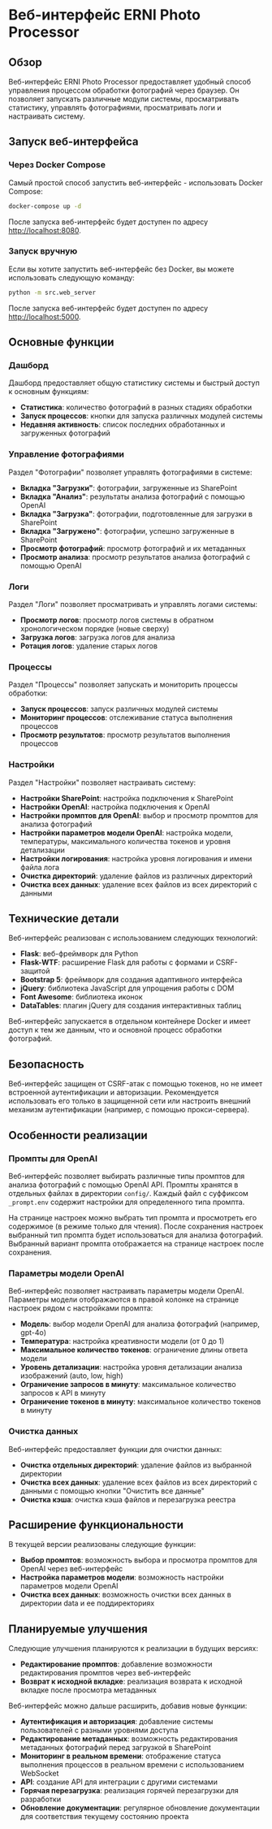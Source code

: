 # Веб-интерфейс ERNI Photo Processor

## Обзор

Веб-интерфейс ERNI Photo Processor предоставляет удобный способ управления процессом обработки фотографий через браузер. Он позволяет запускать различные модули системы, просматривать статистику, управлять фотографиями, просматривать логи и настраивать систему.

## Запуск веб-интерфейса

### Через Docker Compose

Самый простой способ запустить веб-интерфейс - использовать Docker Compose:

```bash
docker-compose up -d
```

После запуска веб-интерфейс будет доступен по адресу [http://localhost:8080](http://localhost:8080).

### Запуск вручную

Если вы хотите запустить веб-интерфейс без Docker, вы можете использовать следующую команду:

```bash
python -m src.web_server
```

После запуска веб-интерфейс будет доступен по адресу [http://localhost:5000](http://localhost:5000).

## Основные функции

### Дашборд

Дашборд предоставляет общую статистику системы и быстрый доступ к основным функциям:

- **Статистика**: количество фотографий в разных стадиях обработки
- **Запуск процессов**: кнопки для запуска различных модулей системы
- **Недавняя активность**: список последних обработанных и загруженных фотографий

### Управление фотографиями

Раздел "Фотографии" позволяет управлять фотографиями в системе:

- **Вкладка "Загрузки"**: фотографии, загруженные из SharePoint
- **Вкладка "Анализ"**: результаты анализа фотографий с помощью OpenAI
- **Вкладка "Загрузка"**: фотографии, подготовленные для загрузки в SharePoint
- **Вкладка "Загружено"**: фотографии, успешно загруженные в SharePoint
- **Просмотр фотографий**: просмотр фотографий и их метаданных
- **Просмотр анализа**: просмотр результатов анализа фотографий с помощью OpenAI

### Логи

Раздел "Логи" позволяет просматривать и управлять логами системы:

- **Просмотр логов**: просмотр логов системы в обратном хронологическом порядке (новые сверху)
- **Загрузка логов**: загрузка логов для анализа
- **Ротация логов**: удаление старых логов

### Процессы

Раздел "Процессы" позволяет запускать и мониторить процессы обработки:

- **Запуск процессов**: запуск различных модулей системы
- **Мониторинг процессов**: отслеживание статуса выполнения процессов
- **Просмотр результатов**: просмотр результатов выполнения процессов

### Настройки

Раздел "Настройки" позволяет настраивать систему:

- **Настройки SharePoint**: настройка подключения к SharePoint
- **Настройки OpenAI**: настройка подключения к OpenAI
- **Настройки промптов для OpenAI**: выбор и просмотр промптов для анализа фотографий
- **Настройки параметров модели OpenAI**: настройка модели, температуры, максимального количества токенов и уровня детализации
- **Настройки логирования**: настройка уровня логирования и имени файла лога
- **Очистка директорий**: удаление файлов из различных директорий
- **Очистка всех данных**: удаление всех файлов из всех директорий с данными

## Технические детали

Веб-интерфейс реализован с использованием следующих технологий:

- **Flask**: веб-фреймворк для Python
- **Flask-WTF**: расширение Flask для работы с формами и CSRF-защитой
- **Bootstrap 5**: фреймворк для создания адаптивного интерфейса
- **jQuery**: библиотека JavaScript для упрощения работы с DOM
- **Font Awesome**: библиотека иконок
- **DataTables**: плагин jQuery для создания интерактивных таблиц

Веб-интерфейс запускается в отдельном контейнере Docker и имеет доступ к тем же данным, что и основной процесс обработки фотографий.

## Безопасность

Веб-интерфейс защищен от CSRF-атак с помощью токенов, но не имеет встроенной аутентификации и авторизации. Рекомендуется использовать его только в защищенной сети или настроить внешний механизм аутентификации (например, с помощью прокси-сервера).

## Особенности реализации

### Промпты для OpenAI

Веб-интерфейс позволяет выбирать различные типы промптов для анализа фотографий с помощью OpenAI API. Промпты хранятся в отдельных файлах в директории `config/`. Каждый файл с суффиксом `_prompt.env` содержит настройки для определенного типа промпта.

На странице настроек можно выбрать тип промпта и просмотреть его содержимое (в режиме только для чтения). После сохранения настроек выбранный тип промпта будет использоваться для анализа фотографий. Выбранный вариант промпта отображается на странице настроек после сохранения.

### Параметры модели OpenAI

Веб-интерфейс позволяет настраивать параметры модели OpenAI. Параметры модели отображаются в правой колонке на странице настроек рядом с настройками промпта:

- **Модель**: выбор модели OpenAI для анализа фотографий (например, gpt-4o)
- **Температура**: настройка креативности модели (от 0 до 1)
- **Максимальное количество токенов**: ограничение длины ответа модели
- **Уровень детализации**: настройка уровня детализации анализа изображений (auto, low, high)
- **Ограничение запросов в минуту**: максимальное количество запросов к API в минуту
- **Ограничение токенов в минуту**: максимальное количество токенов в минуту

### Очистка данных

Веб-интерфейс предоставляет функции для очистки данных:

- **Очистка отдельных директорий**: удаление файлов из выбранной директории
- **Очистка всех данных**: удаление всех файлов из всех директорий с данными с помощью кнопки "Очистить все данные"
- **Очистка кэша**: очистка кэша файлов и перезагрузка реестра

## Расширение функциональности

В текущей версии реализованы следующие функции:

- **Выбор промптов**: возможность выбора и просмотра промптов для OpenAI через веб-интерфейс
- **Настройка параметров модели**: возможность настройки параметров модели OpenAI
- **Очистка всех данных**: возможность очистки всех данных в директории data и ее поддиректориях

## Планируемые улучшения

Следующие улучшения планируются к реализации в будущих версиях:

- **Редактирование промптов**: добавление возможности редактирования промптов через веб-интерфейс
- **Возврат к исходной вкладке**: реализация возврата к исходной вкладке после просмотра метаданных

Веб-интерфейс можно дальше расширить, добавив новые функции:

- **Аутентификация и авторизация**: добавление системы пользователей с разными уровнями доступа
- **Редактирование метаданных**: возможность редактирования метаданных фотографий перед загрузкой в SharePoint
- **Мониторинг в реальном времени**: отображение статуса выполнения процессов в реальном времени с использованием WebSocket
- **API**: создание API для интеграции с другими системами
- **Горячая перезагрузка**: реализация горячей перезагрузки для разработки
- **Обновление документации**: регулярное обновление документации для соответствия текущему состоянию проекта

